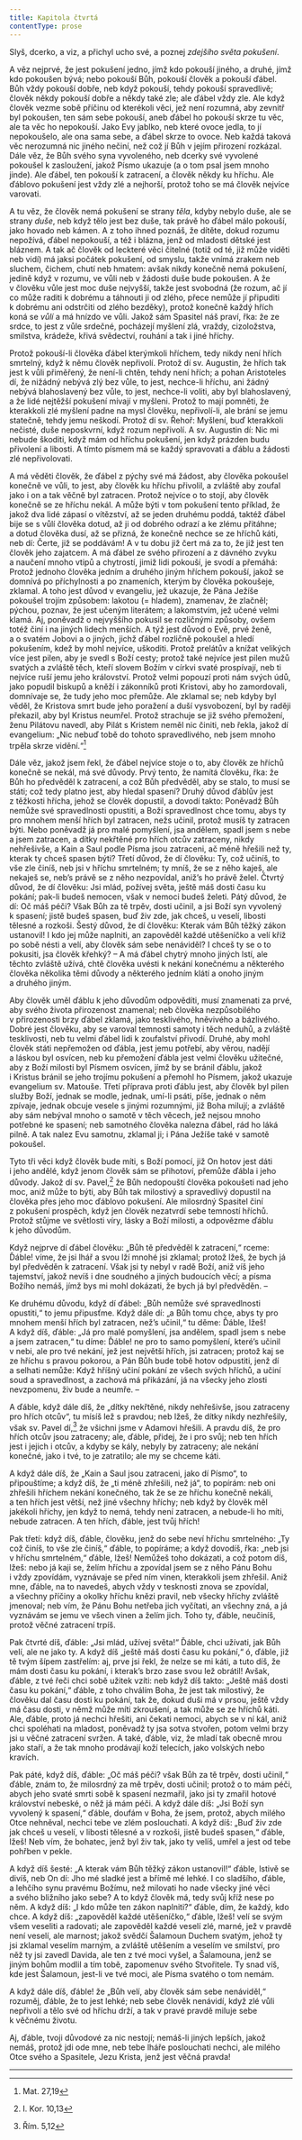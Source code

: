 ```yaml
---
title: Kapitola čtvrtá
contentType: prose
---
```


<section>

Slyš, dcerko, a viz, a přichyl ucho své, a poznej _zdejšího světa pokušení_.

A věz nejprvé, že jest pokušení jedno, jímž kdo pokouší jiného, a druhé, jímž kdo pokoušen bývá; nebo pokouší Bůh, pokouší člověk a pokouší ďábel. Bůh vždy pokouší dobře, neb když pokouší, tehdy pokouší spravedlivě; člověk někdy pokouší dobře a někdy také zle; ale ďábel vždy zle. Ale když člověk vezme sobě příčinu od kterékoli věci, jež není rozumná, aby zevnitř byl pokoušen, ten sám sebe pokouší, aneb ďábel ho pokouší skrze tu věc, ale ta věc ho nepokouší. Jako Evy jablko, neb které ovoce jedla, to jí nepokoušelo, ale ona sama sebe, a ďábel skrze to ovoce. Neb každá taková věc nerozumná nic jiného nečiní, než což jí Bůh v jejím přirození rozkázal. Dále věz, že Bůh svého syna vyvoleného, neb dcerky své vyvolené pokoušel k zasloužení, jakož Písmo ukazuje (a o tom psal jsem mnoho jinde). Ale ďábel, ten pokouší k zatracení, a člověk někdy ku hříchu. Ale ďáblovo pokušení jest vždy zlé a nejhorší, protož toho se má člověk nejvíce varovati.

A tu věz, že člověk nemá pokušení se strany _těla_, kdyby nebylo duše, ale se strany _duše_, neb když tělo jest bez duše, tak právě ho ďábel málo pokouší, jako hovado neb kámen. A z toho ihned poznáš, že dítěte, dokud rozumu nepožívá, ďábel nepokouší, a též i blázna, jenž od mladosti dětské jest bláznem. A tak ač člověk od leckteré věci čitelné (totiž od té, již může viděti neb vidí) má jaksi počátek pokušení, od smyslu, takže vnímá zrakem neb sluchem, čichem, chutí neb hmatem: avšak nikdy konečně nemá pokušení, jedině když v rozumu, ve vůli neb v žádosti duše bude pokoušen. A že v člověku vůle jest moc duše nejvyšší, takže jest svobodná (že rozum, ač jí co může raditi k dobrému a táhnouti ji od zlého, přece nemůže jí připuditi k dobrému ani odstrčiti od zlého bezděky), protož konečně každý hřích koná se _vůlí_ a má hnízdo ve vůli. Jakož sám Spasitel náš praví, řka: že ze srdce, to jest z vůle srdečné, pocházejí myšlení zlá, vraždy, cizoložstva, smilstva, krádeže, křivá svědectví, rouhání a tak i jiné hříchy.

Protož pokouší-li člověka ďábel kterýmkoli hříchem, tedy nikdy není hřích smrtelný, když k němu člověk nepřivolí. Protož dí sv. Augustin, že hřích tak jest k vůli přiměřený, že není-li chtěn, tehdy není hřích; a pohan Aristoteles dí, že nižádný nebývá zlý bez vůle, to jest, nechce-li hříchu, ani žádný nebývá blahoslavený bez vůle, to jest, nechce-li voliti, aby byl blahoslavený, a že lidé nejtěžší pokušení mívají v myšleni. Protož to mají pomněti, že kterakkoli zlé myšlení padne na mysl člověku, nepřivolí-li, ale brání se jemu statečně, tehdy jemu neškodí. Protož dí sv. Řehoř: Myšlení, buď kterakkoli nečisté, duše neposkvrní, když rozum nepřivolí. A sv. Augustin dí: Nic mi nebude škoditi, když mám od hříchu pokušení, jen když prázden budu přivolení a libosti. A tímto písmem má se každý spravovati a ďáblu a žádosti zlé nepřivolovati.

A má věděti člověk, že ďábel z pýchy své má žádost, aby člověka pokoušel konečně ve vůli, to jest, aby člověk ku hříchu přivolil, a zvláště aby zoufal jako i on a tak věčně byl zatracen. Protož nejvíce o to stojí, aby člověk konečně se ze hříchu nekál. A může býti v tom pokušení tento příklad, že jakož dva lidé zápasí o vítězství, až se jeden druhému poddá, taktéž ďábel bije se s vůlí člověka dotud, až ji od dobrého odrazí a ke zlému přitáhne; a dotud člověka dusí, až se přizná, že konečně nechce se ze hříchů káti, neb dí: Čerte, již se poddávám! A v tu dobu již čert má za to, že již jest ten člověk jeho zajatcem. A má ďábel ze svého přirození a z dávného zvyku a naučení mnoho vtipů a chytrostí, jimiž lidi pokouší, je svodí a přemáhá: Protož jednoho člověka jedním a druhého jiným hříchem pokouší, jakož se domnívá po příchylnosti a po znameních, kterým by člověka pokoušeje, zklamal. A toho jest důvod v evangeliu, jež ukazuje, že Pána Ježíše pokoušel trojím způsobem: lakotou (= hladem), znamenav, že zlačněl; pýchou, poznav, že jest učeným literátem; a lakomstvím, jež učené velmi klamá. Aj, poněvadž o nejvyššího pokusil se rozličnými způsoby, ovšem totéž činí i na jiných lidech menších. A týž jest důvod o Evě, prvé ženě, a o svatém Jobovi a o jiných, jichž ďábel rozličně pokoušel a hledí pokušením, kdež by mohl nejvíce, uškoditi. Protož prelátův a knížat velikých více jest pilen, aby je svedl s Boží cesty; protož také nejvíce jest pilen mužů svatých a zvláště těch, kteří slovem Božím v církvi svaté prospívají, neb ti nejvíce ruší jemu jeho království. Protož velmi popouzí proti nám svých údů, jako popudil biskupů a kněží i zákonníků proti Kristovi, aby ho zamordovali, domnívaje se, že tudy jeho moc přemůže. Ale zklamal se; neb kdyby byl věděl, že Kristova smrt bude jeho poražení a duší vysvobození, byl by raději překazil, aby byl Kristus neumřel. Protož strachuje se již svého přemožení, ženu Pilátovu navedl, aby Pilát s Kristem neměl nic činiti, neb řekla, jakož dí evangelium: „Nic nebuď tobě do tohoto spravedlivého, neb jsem mnoho trpěla skrze vidění.“[^5]

Dále věz, jakož jsem řekl, že ďábel nejvíce stoje o to, aby člověk ze hříchů konečně se nekál, má své důvody. Prvý tento, že namítá člověku, řka: že Bůh ho předvěděl k zatracení, a což Bůh předvěděl, aby se stalo, to musí se státi; což tedy platno jest, aby hledal spasení? Druhý důvod ďáblův jest z těžkosti hřícha, jehož se člověk dopustil, a dovodí takto: Poněvadž Bůh nemůže své spravedlnosti opustiti, a Boží spravedlnost chce tomu, abys ty pro mnohem menší hřích byl zatracen, nežs učinil, protož musíš ty zatracen býti. Nebo poněvadž já pro malé pomyšlení, jsa andělem, spadl jsem s nebe a jsem zatracen, a dítky nekřtěné pro hřích otcův zatraceny, nikdy nehřešivše, a Kain a Saul podle Písma jsou zatraceni, ač méně hřešili než ty, kterak ty chceš spasen býti? Třetí důvod, že dí člověku: Ty, což učiníš, to vše zle činíš, neb jsi v hříchu smrtelném; ty mníš, že se z něho kaješ, ale nekaješ se, neb’s právě se z něho nezpovídal, aniž’s ho právě želel. Čtvrtý důvod, že dí člověku: Jsi mlád, požívej světa, ještě máš dosti času ku pokání; pak-li budeš nemocen, však v nemoci budeš želeti. Pátý důvod, že dí: Oč máš péči? Však Bůh za tě trpěv, dosti učinil, a jsi Boží syn vyvolený k spasení; jistě budeš spasen, buď živ zde, jak chceš, u veselí, libosti tělesné a rozkoši. Šestý důvod, že dí člověku: Kterak vám Bůh těžký zákon ustanovil! I kdo jej může naplniti, an zapověděl každé utěšeníčko a velí kříž po sobě nésti a velí, aby člověk sám sebe nenáviděl? I chceš ty se o to pokusiti, jsa člověk křehký? – A má ďábel chytrý mnoho jiných lstí, ale těchto zvláště užívá, chtě člověka uvésti k nekání konečnému a některého člověka několika těmi důvody a některého jedním klátí a onoho jiným a druhého jiným.

Aby člověk uměl ďáblu k jeho důvodům odpovědíti, musí znamenati za prvé, aby svého života přirozenost znamenal; neb člověka nezpůsobilého v přirozenosti brzy ďábel zklamá, jako tesklivého, hněvivého a bázlivého. Dobré jest člověku, aby se varoval temnosti samoty i těch neduhů, a zvláště tesklivosti, neb tu velmi ďábel lidi k zoufalství přivodí. Druhé, aby mohl člověk státi nepřemožen od ďábla, jest jemu potřebí, aby věrou, nadějí a láskou byl osvícen, neb ku přemožení ďábla jest velmi člověku užitečné, aby z Boží milosti byl Písmem osvícen, jímž by se bránil ďáblu, jakož i Kristus bránil se jeho trojímu pokušení a přemohl ho Písmem, jakož ukazuje evangelium sv. Matouše. Třetí příprava proti ďáblu jest, aby člověk byl pilen služby Boží, jednak se modle, jednak, umí-li psáti, píše, jednak o něm zpívaje, jednak obcuje vesele s jinými rozumnými, již Boha milují; a zvláště aby sám nebýval mnoho o samotě v těch věcech, jež nejsou mnoho potřebné ke spasení; neb samotného člověka nalezna ďábel, rád ho láká pilně. A tak nalez Evu samotnu, zklamal ji; i Pána Ježíše také v samotě pokoušel.

Tyto tři věci když člověk bude míti, s Boží pomocí, již On hotov jest dáti i jeho andělé, když jenom člověk sám se přihotoví, přemůže ďábla i jeho důvody. Jakož dí sv. Pavel,[^6] že Bůh nedopouští člověka pokoušeti nad jeho moc, aniž může to býti, aby Bůh tak milostivý a spravedlivý dopustil na člověka přes jeho moc ďáblovo pokušení. Ale milosrdný Spasitel činí z pokušení prospěch, když jen člověk nezatvrdí sebe temností hříchů. Protož stůjme ve světlosti víry, lásky a Boží milosti, a odpovězme ďáblu k jeho důvodům.

Když nejprve dí ďábel člověku: „Bůh tě předvěděl k zatracení,“ rceme: Ďáble! víme, že jsi lhář a svou lží mnohé jsi zklamal; protož lžeš, že bych já byl předvěděn k zatracení. Však jsi ty nebyl v radě Boží, aniž víš jeho tajemství, jakož nevíš i dne soudného a jiných budoucích věcí; a písma Božího nemáš, jímž bys mi mohl dokázati, že bych já byl předvěděn. –

Ke druhému důvodu, když dí ďábel: „Bůh nemůže své spravedlnosti opustiti,“ to jemu připusťme. Když dále dí: „a Bůh tomu chce, abys ty pro mnohem menší hřích byl zatracen, než’s učinil,“ tu děme: Ďáble, lžeš! A když díš, ďáble: „Já pro malé pomyšlení, jsa andělem, spadl jsem s nebe a jsem zatracen,“ tu díme: Ďáble! ne pro to samo pomyšlení, které’s učinil v nebi, ale pro tvé nekání, jež jest největší hřích, jsi zatracen; protož kaj se ze hříchu s pravou pokorou, a Pán Bůh bude tobě hotov odpustiti, jenž dí a selhati nemůže: Když hříšný učiní pokání ze všech svých hříchů, a učiní soud a spravedlnost, a zachová má přikázání, já na všecky jeho zlosti nevzpomenu, živ bude a neumře. –

A ďáble, když dále díš, že „dítky nekřtěné, nikdy nehřešivše, jsou zatraceny pro hřích otcův“, tu mísíš lež s pravdou; neb lžeš, že dítky nikdy nezhřešily, však sv. Pavel dí,[^7] že všichni jsme v Adamovi hřešili. A pravdu díš, že pro hřích otcův jsou zatraceny; ale, ďáble, přidej, že i pro svůj; neb ten hřích jest i jejich i otcův, a kdyby se kály, nebyly by zatraceny; ale nekání konečné, jako i tvé, to je zatratilo; ale my se chceme káti.

A když dále díš, že „Kain a Saul jsou zatraceni, jako dí Písmo“, to připouštíme; a když díš, že „ti méně zhřešili, než já“, to popírám: neb oni zhřešili hříchem nekání konečného, tak že se ze hříchu konečně nekáli, a ten hřích jest větší, než jiné všechny hříchy; neb když by člověk měl jakékoli hříchy, jen když to nemá, tehdy není zatracen, a nebude-li ho míti, nebude zatracen. A ten hřích, ďáble, jest tvůj hřích!

Pak třetí: když díš, ďáble, člověku, jenž do sebe neví hříchu smrtelného: „Ty což činíš, to vše zle činíš,“ ďáble, to popíráme; a když dovodíš, řka: „neb jsi v hříchu smrtelném,“ ďáble, lžeš! Nemůžeš toho dokázati, a což potom díš, lžeš: nebo já kaji se, želím hříchu a zpovídal jsem se z něho Pánu Bohu i vždy zpovídám, vyznávaje se před ním vinen, kterakkoli jsem zhřešil. Aniž mne, ďáble, na to navedeš, abych vždy v tesknosti znova se zpovídal, a všechny příčiny a okolky hříchu knězi pravil, neb všecky hříchy zvláště jmenoval; neb vím, že Pánu Bohu netřeba jich vyčítati, an všechny zná, a já vyznávám se jemu ve všech vinen a želím jich. Toho ty, ďáble, neučiníš, protož věčné zatracení trpíš.

Pak čtvrté díš, ďáble: „Jsi mlád, užívej světa!“ Ďáble, chci užívati, jak Bůh velí, ale ne jako ty. A když díš „ještě máš dosti času ku pokání,“ ó, ďáble, již tě tvým šípem zastřelím: aj, prve jsi řekl, že nelze se mi káti, a tuto díš, že mám dosti času ku pokání, i kterak’s brzo zase svou lež obrátil! Avšak, ďáble, z tvé řeči chci sobě užitek vzíti: neb když díš takto: „Ještě máš dosti času ku pokání,“ ďáble, z toho chválím Boha, že jest tak milostivý, že člověku dal času dosti ku pokání, tak že, dokud duši má v prsou, ještě vždy má času dosti, v němž může míti zkroušení, a tak může se ze hříchů káti. Ale, ďáble, proto já nechci hřešiti, ani čekati nemoci, abych se v ní kál, aniž chci spoléhati na mladost, poněvadž ty jsa sotva stvořen, potom velmi brzy jsi u věčné zatracení svržen. A také, ďáble, viz, že mladí tak obecně mrou jako staří, a že tak mnoho prodávají koží telecích, jako volských nebo kravích.

Pak páté, když díš, ďáble: „Oč máš péči? však Bůh za tě trpěv, dosti učinil,“ ďáble, znám to, že milosrdný za mě trpěv, dosti učinil; protož o to mám péči, abych jeho svaté smrti sobě k spasení nezmařil, jako jsi ty zmařil hotové království nebeské, o něž já mám péči. A když dále díš: „Jsi Boží syn vyvolený k spasení,“ ďáble, doufám v Boha, že jsem, protož, abych milého Otce nehněval, nechci tebe ve zlém poslouchati. A když díš: „Buď živ zde jak chceš u veselí, v libosti tělesné a v rozkoši, jistě budeš spasen,“ ďáble, lžeš! Neb vím, že bohatec, jenž byl živ tak, jako ty velíš, umřel a jest od tebe pohřben v pekle.

A když díš šesté: „A kterak vám Bůh těžký zákon ustanovil!“ ďáble, lstivě se divíš, neb On dí: Jho mé sladké jest a břímě mé lehké. I co sladšího, ďáble, a lehčího synu pravému Božímu, než milovati ho nade všecky jiné věci a svého bližního jako sebe? A to když člověk má, tedy svůj kříž nese po něm. A když díš: „I kdo může ten zákon naplniti?“ ďáble, dím, že každý, kdo chce. A když díš: „zapověděl každé utěšeníčko,“ ďáble, lžeš! velí se svým všem veseliti a radovati; ale zapověděl každé veselí zlé, marné, jež v pravdě není veselí, ale marnost; jakož svědčí Šalamoun Duchem svatým, jehož ty jsi zklamal veselím marným, a zvláště utěšením a veselím ve smilství, pro něž ty jsi zavedl Davida, ale ten z tvé moci vyšel, a Šalamouna, jenž se jiným bohům modlil a tím tobě, zapomenuv svého Stvořitele. Ty snad víš, kde jest Šalamoun, jest-li ve tvé moci, ale Písma svatého o tom nemám.

A když dále díš, ďáble! že „Bůh velí, aby člověk sám sebe nenáviděl,“ rozuměj, ďáble, že to jest lehké; neb sebe člověk nenávidí, když zlé vůli nepřivolí a tělo své od hříchu drží, a tak v pravé pravdě miluje sebe k věčnému životu.

Aj, ďáble, tvoji důvodové za nic nestojí; nemáš-li jiných lepších, jakož nemáš, protož jdi ode mne, neb tebe lháře poslouchati nechci, ale milého Otce svého a Spasitele, Jezu Krista, jenž jest věčná pravda!

* * *

[^5]: Mat. 27,19

[^6]: I. Kor. 10,13

[^7]: Řím. 5,12

</section>
